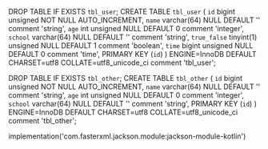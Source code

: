 DROP TABLE IF EXISTS `tbl_user`;
CREATE TABLE `tbl_user` (
  `id` bigint unsigned NOT NULL AUTO_INCREMENT,
  `name` varchar(64) NULL DEFAULT '' comment 'string',
  `age` int unsigned NULL DEFAULT 0 comment 'integer',
  `school` varchar(64) NULL DEFAULT '' comment 'string',
  `true_false` tinyint(1) unsigned NULL DEFAULT 1 comment 'boolean',
  `time` bigint unsigned NULL DEFAULT 0 comment 'time',
  PRIMARY KEY (`id`)
) ENGINE=InnoDB DEFAULT CHARSET=utf8 COLLATE=utf8_unicode_ci comment 'tbl_user';

DROP TABLE IF EXISTS `tbl_other`;
CREATE TABLE `tbl_other` (
  `id` bigint unsigned NOT NULL AUTO_INCREMENT,
  `name` varchar(64) NULL DEFAULT '' comment 'string',
  `age` int unsigned NULL DEFAULT 0 comment 'integer',
  `school` varchar(64) NULL DEFAULT '' comment 'string',
  PRIMARY KEY (`id`)
) ENGINE=InnoDB DEFAULT CHARSET=utf8 COLLATE=utf8_unicode_ci comment 'tbl_other';


implementation('com.fasterxml.jackson.module:jackson-module-kotlin')